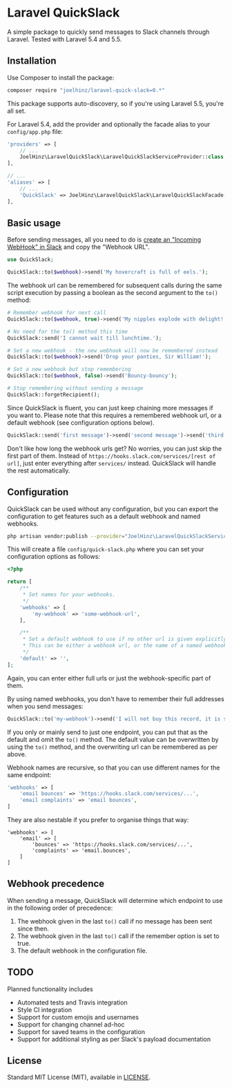# Laravel QuickSlack

A simple package to quickly send messages to Slack channels through Laravel. Tested with Laravel 5.4 and 5.5.

## Installation

Use Composer to install the package:

```bash
composer require "joelhinz/laravel-quick-slack=0.*"
```

This package supports auto-discovery, so if you're using Laravel 5.5, you're all set.

For Laravel 5.4, add the provider and optionally the facade alias to your `config/app.php` file:

```php
'providers' => [
    // ...
    JoelHinz\LaravelQuickSlack\LaravelQuickSlackServiceProvider::class,
],

// ...
'aliases' => [
    // ...
    'QuickSlack' => JoelHinz\LaravelQuickSlack\LaravelQuickSlackFacade::class,
],
```

## Basic usage

Before sending messages, all you need to do is [create an "Incoming WebHook" in Slack](https://www.slack.com/services/new/incoming-webhook) and copy the "Webhook URL".

```php
use QuickSlack;

QuickSlack::to($webhook)->send('My hovercraft is full of eels.');
```

The webhook url can be remembered for subsequent calls during the same script execution by passing a boolean as the second argument to the `to()` method:

```php
# Remember webhook for next call
QuickSlack::to($webhook, true)->send('My nipples explode with delight!');

# No need for the to() method this time
QuickSlack::send('I cannot wait till lunchtime.');

# Set a new webhook - the new webhook will now be remembered instead
QuickSlack::to($webhook)->send('Drop your panties, Sir William!');

# Set a new webhook but stop remembering
QuickSlack::to($webhook, false)->send('Bouncy-bouncy');

# Stop remembering without sending a message
QuickSlack::forgetRecipient();
```

Since QuickSlack is fluent, you can just keep chaining more messages if you want to. Please note that this requires a remembered webhook url, or a default webhook (see configuration options below).

```php
QuickSlack::send('first message')->send('second message')->send('third message');
```

Don't like how long the webhook urls get? No worries, you can just skip the first part of them. Instead of `https://hooks.slack.com/services/[rest of url]`, just enter everything after `services/` instead. QuickSlack will handle the rest automatically.

## Configuration

QuickSlack can be used without any configuration, but you can export the configuration to get features such as a default webhook and named webhooks.

```bash
php artisan vendor:publish --provider="JoelHinz\LaravelQuickSlackServiceProvider"
```

This will create a file `config/quick-slack.php` where you can set your configuration options as follows:

```php
<?php

return [
    /**
     * Set names for your webhooks.
     */
    'webhooks' => [
        'my-webhook' => 'some-webhook-url',
    ],

    /**
     * Set a default webhook to use if no other url is given explicitly.
     * This can be either a webhook url, or the name of a named webhook above.
     */
    'default' => '',
];
```

Again, you can enter either full urls or just the webhook-specific part of them.

By using named webhooks, you don't have to remember their full addresses when you send messages:

```php
QuickSlack::to('my-webhook')->send('I will not buy this record, it is scratched.');
```

If you only or mainly send to just one endpoint, you can put that as the default and omit the `to()` method. The default value can be overwritten by using the `to()` method, and the overwriting url can be remembered as per above.

Webhook names are recursive, so that you can use different names for the same endpoint:

```php
'webhooks' => [
    'email bounces' => 'https://hooks.slack.com/services/...',
    'email complaints' => 'email bounces',
]
```

They are also nestable if you prefer to organise things that way:

```
'webhooks' => [
    'email' => [
        'bounces' => 'https://hooks.slack.com/services/...',
        'complaints' => 'email.bounces',
    ]
]
```

## Webhook precedence

When sending a message, QuickSlack will determine which endpoint to use in the following order of precedence:

1. The webhook given in the last `to()` call if no message has been sent since then.
2. The webhook given in the last `to()` call if the remember option is set to true.
3. The default webhook in the configuration file.

## TODO

Planned functionality includes

* Automated tests and Travis integration
* Style CI integration
* Support for custom emojis and usernames
* Support for changing channel ad-hoc
* Support for saved teams in the configuration
* Support for additional styling as per Slack's payload documentation

## License

Standard MIT License (MIT), available in [LICENSE](LICENSE).